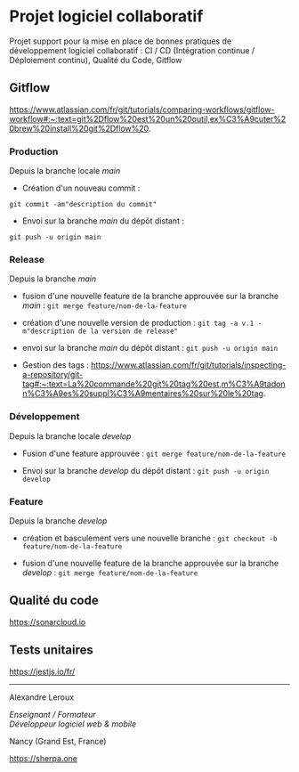 # Projet logiciel collaboratif

Projet support pour la mise en place de bonnes pratiques de développement logiciel collaboratif : CI / CD (Intégration continue / Déploiement continu), Qualité du Code, Gitflow

## Gitflow

https://www.atlassian.com/fr/git/tutorials/comparing-workflows/gitflow-workflow#:~:text=git%2Dflow%20est%20un%20outil,ex%C3%A9cuter%20brew%20install%20git%2Dflow%20.

### Production

Depuis la branche locale _main_

- Création d'un nouveau commit :

`git commit -am"description du commit"`

- Envoi sur la branche _main_ du dépôt distant :

`git push -u origin main`

### Release

Depuis la branche _main_

- fusion d'une nouvelle feature de la branche approuvée sur la branche _main_ :
`git merge feature/nom-de-la-feature`

- création d'une nouvelle version de production :
`git tag -a v.1 -m"description de la version de release"`

- envoi sur la branche _main_ du dépôt distant :
`git push -u origin main`

- Gestion des tags : https://www.atlassian.com/fr/git/tutorials/inspecting-a-repository/git-tag#:~:text=La%20commande%20git%20tag%20est,m%C3%A9tadonn%C3%A9es%20suppl%C3%A9mentaires%20sur%20le%20tag.

### Développement

Depuis la branche locale _develop_

- Fusion d'une feature approuvée :
`git merge feature/nom-de-la-feature`

- Envoi sur la branche _develop_ du dépôt distant :
`git push -u origin develop`

### Feature

Depuis la branche _develop_

- création et basculement vers une nouvelle branche :
`git checkout -b feature/nom-de-la-feature`

- fusion d'une nouvelle feature de la branche approuvée sur la branche _develop_ :
`git merge feature/nom-de-la-feature`

## Qualité du code
https://sonarcloud.io

## Tests unitaires
https://jestjs.io/fr/

---
Alexandre Leroux

_Enseignant / Formateur_<br>
_Développeur logiciel web & mobile_

Nancy (Grand Est, France)

https://sherpa.one
